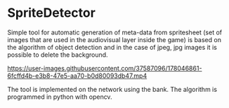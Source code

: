 # SpriteDetector

Simple tool for automatic generation of meta-data from spritesheet (set of images that are used in the audiovisual layer inside the game) is based on the algorithm of object detection and in the case of jpeg, jpg images it is possible to delete the background.

https://user-images.githubusercontent.com/37587096/178046861-6fcffd4b-e3b8-47e5-aa70-b0d80093db47.mp4

The tool is implemented on the network using the bank. The algorithm is programmed in python with opencv.

